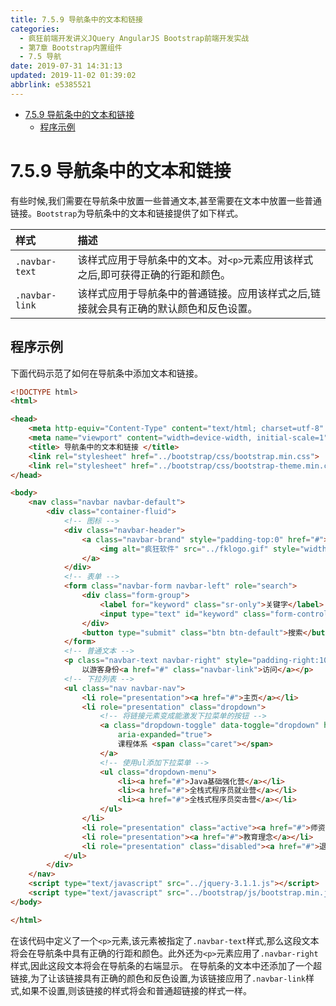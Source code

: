 ```yaml
---
title: 7.5.9 导航条中的文本和链接
categories: 
  - 疯狂前端开发讲义JQuery AngularJS Bootstrap前端开发实战
  - 第7章 Bootstrap内置组件
  - 7.5 导航
date: 2019-07-31 14:31:13
updated: 2019-11-02 01:39:02
abbrlink: e5385521
---
```

- [7.5.9 导航条中的文本和链接](/ReadingNotes/e5385521/#7-5-9-导航条中的文本和链接)
    - [程序示例](/ReadingNotes/e5385521/#程序示例)

<!--more-->
<script src="https://cdn.bootcss.com/jquery/3.4.0/jquery.slim.min.js"></script>
<script>$(document).ready(function () {$(".post-body > ul:nth-child(1)").hide();});</script>

<!--end-->
<!--SSTStart-->
# 7.5.9 导航条中的文本和链接 #
有些时候,我们需要在导航条中放置一些普通文本,甚至需要在文本中放置一些普通链接。`Bootstrap`为导航条中的文本和链接提供了如下样式。

|样式|描述|
|:---|:---|
|`.navbar-text`|该样式应用于导航条中的文本。对`<p>`元素应用该样式之后,即可获得正确的行距和颜色。|
|`.navbar-link`|该样式应用于导航条中的普通链接。应用该样式之后,链接就会具有正确的默认颜色和反色设置。|

## 程序示例 ##
下面代码示范了如何在导航条中添加文本和链接。
```html
<!DOCTYPE html>
<html>

<head>
	<meta http-equiv="Content-Type" content="text/html; charset=utf-8" />
	<meta name="viewport" content="width=device-width, initial-scale=1">
	<title> 导航条中的文本和链接 </title>
	<link rel="stylesheet" href="../bootstrap/css/bootstrap.min.css">
	<link rel="stylesheet" href="../bootstrap/css/bootstrap-theme.min.css">
</head>

<body>
	<nav class="navbar navbar-default">
		<div class="container-fluid">
			<!-- 图标 -->
			<div class="navbar-header">
				<a class="navbar-brand" style="padding-top:0" href="#">
					<img alt="疯狂软件" src="../fklogo.gif" style="width:52px;height:52px">
				</a>
			</div>
			<!-- 表单 -->
			<form class="navbar-form navbar-left" role="search">
				<div class="form-group">
					<label for="keyword" class="sr-only">关键字</label>
					<input type="text" id="keyword" class="form-control" placeholder="输入关键字">
				</div>
				<button type="submit" class="btn btn-default">搜索</button>
			</form>
			<!-- 普通文本 -->
			<p class="navbar-text navbar-right" style="padding-right:10px">
				以游客身份<a href="#" class="navbar-link">访问</a></p>
			<!-- 下拉列表 -->
			<ul class="nav navbar-nav">
				<li role="presentation"><a href="#">主页</a></li>
				<li role="presentation" class="dropdown">
					<!-- 将链接元素变成能激发下拉菜单的按钮 -->
					<a class="dropdown-toggle" data-toggle="dropdown" href="#" role="button" aria-haspopup="true"
						aria-expanded="true">
						课程体系 <span class="caret"></span>
					</a>
					<!-- 使用ul添加下拉菜单 -->
					<ul class="dropdown-menu">
						<li><a href="#">Java基础强化营</a></li>
						<li><a href="#">全栈式程序员就业营</a></li>
						<li><a href="#">全栈式程序员突击营</a></li>
					</ul>
				</li>
				<li role="presentation" class="active"><a href="#">师资介绍</a></li>
				<li role="presentation"><a href="#">教育理念</a></li>
				<li role="presentation" class="disabled"><a href="#">退出系统</a></li>
			</ul>
		</div>
	</nav>
	<script type="text/javascript" src="../jquery-3.1.1.js"></script>
	<script type="text/javascript" src="../bootstrap/js/bootstrap.min.js"></script>
</body>

</html>
```
在该代码中定义了一个`<p>`元素,该元素被指定了`.navbar-text`样式,那么这段文本将会在导航条中具有正确的行距和颜色。此外还为`<p>`元素应用了`.navbar-right`样式,因此这段文本将会在导航条的右端显示。
在导航条的文本中还添加了一个超链接,为了让该链接具有正确的颜色和反色设置,为该链接应用了`.navbar-link`样式,如果不设置,则该链接的样式将会和普通超链接的样式一样。
<!--SSTStop-->

